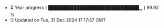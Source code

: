- ⏳ Year progress { █████████████████████████████▁ } 99.92 %
- ⏰ Updated on Tue, 31 Dec 2024 17:17:37 GMT

